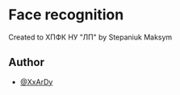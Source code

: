 
# Face recognition



Created to ХПФК НУ "ЛП" by Stepaniuk Maksym


## Author

- [@XxArDy](https://github.com/XxArDy)

